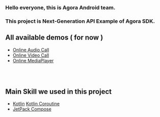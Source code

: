 ### Hello everyone, this is Agora Android team.

### This project is Next-Generation API Example of Agora SDK.

## All available demos ( for now )
- [Online Audio Call][basicAudio]
- [Online Video Call][basicVideo]
- [Online MediaPlayer][advancedMediaPlayer]

<br/>
<br/>

## Main Skill we used in this project
- [Kotlin][basicVideo]
  [Kotlin Coroutine][basicVideo]
- [JetPack Compose][basicVideo]


[basicAudio]: app/src/main/java/io/agora/ng_api/ui/fragment/JoinChannelAudioFragment.java
[basicVideo]: app/src/main/java/io/agora/ng_api/ui/fragment/JoinChannelVideoFragment.java
[advancedMediaPlayer]: app/src/main/java/io/agora/ng_api/ui/fragment/MediaPlayerFragment.java